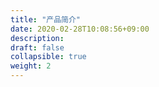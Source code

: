 ```yaml
---
title: "产品简介"
date: 2020-02-28T10:08:56+09:00
description:
draft: false
collapsible: true
weight: 2
---
```

